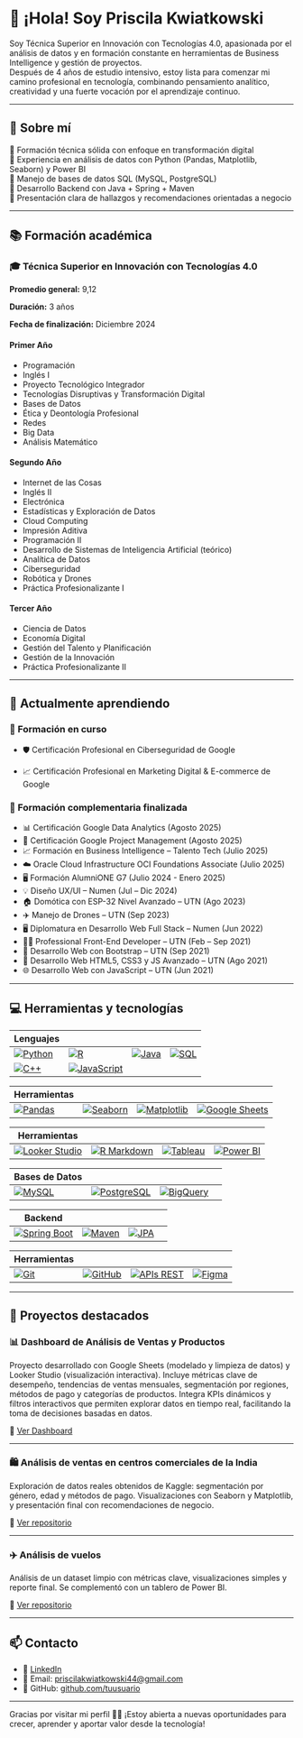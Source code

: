 # 👋 ¡Hola! Soy Priscila Kwiatkowski

Soy Técnica Superior en Innovación con Tecnologías 4.0, apasionada por el análisis de datos y en formación constante en herramientas de Business Intelligence y gestión de proyectos.  
Después de 4 años de estudio intensivo, estoy lista para comenzar mi camino profesional en tecnología, combinando pensamiento analítico, creatividad y una fuerte vocación por el aprendizaje continuo.

---

## 🚀 Sobre mí

🔹 Formación técnica sólida con enfoque en transformación digital  
🔹 Experiencia en análisis de datos con Python (Pandas, Matplotlib, Seaborn) y Power BI  
🔹 Manejo de bases de datos SQL (MySQL, PostgreSQL)  
🔹 Desarrollo Backend con Java + Spring + Maven  
🔹 Presentación clara de hallazgos y recomendaciones orientadas a negocio  

---

## 📚 Formación académica

### 🎓 **Técnica Superior en Innovación con Tecnologías 4.0**  
**Promedio general:** 9,12  

**Duración:** 3 años

**Fecha de finalización:** Diciembre 2024

#### Primer Año
- Programación
- Inglés I
- Proyecto Tecnológico Integrador
- Tecnologías Disruptivas y Transformación Digital
- Bases de Datos
- Ética y Deontología Profesional
- Redes
- Big Data
- Análisis Matemático

#### Segundo Año
- Internet de las Cosas
- Inglés II
- Electrónica
- Estadísticas y Exploración de Datos
- Cloud Computing
- Impresión Aditiva
- Programación II
- Desarrollo de Sistemas de Inteligencia Artificial (teórico)
- Analítica de Datos
- Ciberseguridad
- Robótica y Drones
- Práctica Profesionalizante I

#### Tercer Año
- Ciencia de Datos
- Economía Digital
- Gestión del Talento y Planificación
- Gestión de la Innovación
- Práctica Profesionalizante II

---

## 🌱 Actualmente aprendiendo

### 📘 Formación en curso
- 🛡️ Certificación Profesional en Ciberseguridad de Google

- 📈 Certificación Profesional en Marketing Digital & E-commerce de Google
  
### 📌 Formación complementaria finalizada
- 📊 Certificación Google Data Analytics (Agosto 2025)
- 📁 Certificación Google Project Management (Agosto 2025)
- 📈 Formación en Business Intelligence – Talento Tech (Julio 2025)
- ☁️ Oracle Cloud Infrastructure OCI Foundations Associate (Julio 2025)
- 🖥️ Formación AlumniONE G7 (Julio 2024 - Enero 2025)
- 💡 Diseño UX/UI – Numen (Jul – Dic 2024)
- 🏠 Domótica con ESP-32 Nivel Avanzado – UTN (Ago 2023)
- ✈️ Manejo de Drones – UTN (Sep 2023)
- 🖥️ Diplomatura en Desarrollo Web Full Stack – Numen (Jun 2022)
- 👩‍💻 Professional Front-End Developer – UTN (Feb – Sep 2021)
- 🧩 Desarrollo Web con Bootstrap – UTN (Sep 2021)
- 🎨 Desarrollo Web HTML5, CSS3 y JS Avanzado – UTN (Ago 2021)
- 🌐 Desarrollo Web con JavaScript – UTN (Jun 2021)
  
---

## 💻 Herramientas y tecnologías

| Lenguajes                                                                                                                          |                                                                                                                                                                        |                                                                                                                                   |                                                                                                                                  |
| ---------------------------------------------------------------------------------------------------------------------------------- | ---------------------------------------------------------------------------------------------------------------------------------------------------------------------- | --------------------------------------------------------------------------------------------------------------------------------- | -------------------------------------------------------------------------------------------------------------------------------- |
| [![Python](https://img.shields.io/badge/Python-3776AB?style=for-the-badge\&logo=python\&logoColor=white)](https://www.python.org/) | [![R](https://img.shields.io/badge/R-276DC3?style=for-the-badge\&logo=r\&logoColor=white)](https://www.r-project.org/)                                                 | [![Java](https://img.shields.io/badge/Java-007396?style=for-the-badge\&logo=java\&logoColor=white)](https://www.oracle.com/java/) | [![SQL](https://img.shields.io/badge/SQL-4479A1?style=for-the-badge\&logo=sql\&logoColor=white)](https://www.w3schools.com/sql/) |
| [![C++](https://img.shields.io/badge/C++-00599C?style=for-the-badge\&logo=c%2B%2B\&logoColor=white)](https://isocpp.org/)          | [![JavaScript](https://img.shields.io/badge/JS-F7DF1E?style=for-the-badge\&logo=javascript\&logoColor=black)](https://developer.mozilla.org/en-US/docs/Web/JavaScript) |                                                                                                                                   |                                                                                                                                  |

| Herramientas                                                                                                                          |                                                                                                                                          |                                                                                                                                            |                                                                                                                                                               |
| ------------------------------------------------------------------------------------------------------------------------------------- | ---------------------------------------------------------------------------------------------------------------------------------------- | ------------------------------------------------------------------------------------------------------------------------------------------ | ------------------------------------------------------------------------------------------------------------------------------------------------------------- |
| [![Pandas](https://img.shields.io/badge/Pandas-150458?style=for-the-badge\&logo=pandas\&logoColor=white)](https://pandas.pydata.org/) | [![Seaborn](https://img.shields.io/badge/Seaborn-4C72B0?style=for-the-badge\&logo=python\&logoColor=white)](https://seaborn.pydata.org/) | [![Matplotlib](https://img.shields.io/badge/Matplotlib-11557C?style=for-the-badge\&logo=python\&logoColor=white)](https://matplotlib.org/) | [![Google Sheets](https://img.shields.io/badge/Google_Sheets-0F9D58?style=for-the-badge\&logo=google\&logoColor=white)](https://www.google.com/sheets/about/) |

| Herramientas                                                                                                                                              |                                                                                                                                              |                                                                                                                                        |                                                                                                                                                 |
| --------------------------------------------------------------------------------------------------------------------------------------------------------- | -------------------------------------------------------------------------------------------------------------------------------------------- | -------------------------------------------------------------------------------------------------------------------------------------- | ----------------------------------------------------------------------------------------------------------------------------------------------- |
| [![Looker Studio](https://img.shields.io/badge/Looker_Studio-00A1F1?style=for-the-badge\&logo=google\&logoColor=white)](https://lookerstudio.google.com/) | [![R Markdown](https://img.shields.io/badge/R_Markdown-276DC3?style=for-the-badge\&logo=r\&logoColor=white)](https://rmarkdown.rstudio.com/) | [![Tableau](https://img.shields.io/badge/Tableau-E97627?style=for-the-badge\&logo=tableau\&logoColor=white)](https://www.tableau.com/) | [![Power BI](https://img.shields.io/badge/Power_BI-F2C811?style=for-the-badge\&logo=power-bi\&logoColor=black)](https://powerbi.microsoft.com/) |

| Bases de Datos                                                                                                                 |                                                                                                                                                    |                                                                                                                                                  |   |
| ------------------------------------------------------------------------------------------------------------------------------ | -------------------------------------------------------------------------------------------------------------------------------------------------- | ------------------------------------------------------------------------------------------------------------------------------------------------ | - |
| [![MySQL](https://img.shields.io/badge/MySQL-4479A1?style=for-the-badge\&logo=mysql\&logoColor=white)](https://www.mysql.com/) | [![PostgreSQL](https://img.shields.io/badge/PostgreSQL-4169E1?style=for-the-badge\&logo=postgresql\&logoColor=white)](https://www.postgresql.org/) | [![BigQuery](https://img.shields.io/badge/BigQuery-4285F4?style=for-the-badge\&logo=google\&logoColor=white)](https://cloud.google.com/bigquery) |   |

| Backend                                                                                                                                                     |                                                                                                                                         |                                                                                                                                                   |   |
| ----------------------------------------------------------------------------------------------------------------------------------------------------------- | --------------------------------------------------------------------------------------------------------------------------------------- | ------------------------------------------------------------------------------------------------------------------------------------------------- | - |
| [![Spring Boot](https://img.shields.io/badge/Spring_Boot-6DB33F?style=for-the-badge\&logo=spring\&logoColor=white)](https://spring.io/projects/spring-boot) | [![Maven](https://img.shields.io/badge/Maven-C71A36?style=for-the-badge\&logo=apachemaven\&logoColor=white)](https://maven.apache.org/) | [![JPA](https://img.shields.io/badge/JPA-FF6F61?style=for-the-badge\&logo=java\&logoColor=white)](https://jakarta.ee/specifications/persistence/) |   |

| Herramientas                                                                                                           |                                                                                                                                |                                                                                                                                            |                                                                                                                                |
| ---------------------------------------------------------------------------------------------------------------------- | ------------------------------------------------------------------------------------------------------------------------------ | ------------------------------------------------------------------------------------------------------------------------------------------ | ------------------------------------------------------------------------------------------------------------------------------ |
| [![Git](https://img.shields.io/badge/Git-F05032?style=for-the-badge\&logo=git\&logoColor=white)](https://git-scm.com/) | [![GitHub](https://img.shields.io/badge/GitHub-181717?style=for-the-badge\&logo=github\&logoColor=white)](https://github.com/) | [![APIs REST](https://img.shields.io/badge/APIs_REST-61DAFB?style=for-the-badge\&logo=postman\&logoColor=white)](https://www.postman.com/) | [![Figma](https://img.shields.io/badge/Figma-F24E1E?style=for-the-badge\&logo=figma\&logoColor=white)](https://www.figma.com/) |


---

## 📁 Proyectos destacados

### 📊 Dashboard de Análisis de Ventas y Productos
Proyecto desarrollado con Google Sheets (modelado y limpieza de datos) y Looker Studio (visualización interactiva).
Incluye métricas clave de desempeño, tendencias de ventas mensuales, segmentación por regiones, métodos de pago y categorías de productos.
Integra KPIs dinámicos y filtros interactivos que permiten explorar datos en tiempo real, facilitando la toma de decisiones basadas en datos.

🔗 [Ver Dashboard](https://lookerstudio.google.com/reporting/9323186c-5a61-42aa-851f-97601edf41b7)

---

### 🛍️ Análisis de ventas en centros comerciales de la India  
Exploración de datos reales obtenidos de Kaggle: segmentación por género, edad y métodos de pago. Visualizaciones con Seaborn y Matplotlib, y presentación final con recomendaciones de negocio.

🔗 [Ver repositorio](https://github.com/Priska-87/india-mall-sales-analysis)

---

### ✈️ Análisis de vuelos  
Análisis de un dataset limpio con métricas clave, visualizaciones simples y reporte final. Se complementó con un tablero de Power BI.

🔗 [Ver repositorio](https://github.com/Priska-87/Analisis-de-vuelos)

---

## 📫 Contacto

- 💼 [LinkedIn](https://www.linkedin.com/in/priscila-kwiatkowski/)
- 📧 Email: priscilakwiatkowski44@gmail.com
- 📂 GitHub: [github.com/tuusuario](https://github.com/Priska-87)

---

Gracias por visitar mi perfil 👩‍💻 ¡Estoy abierta a nuevas oportunidades para crecer, aprender y aportar valor desde la tecnología!
